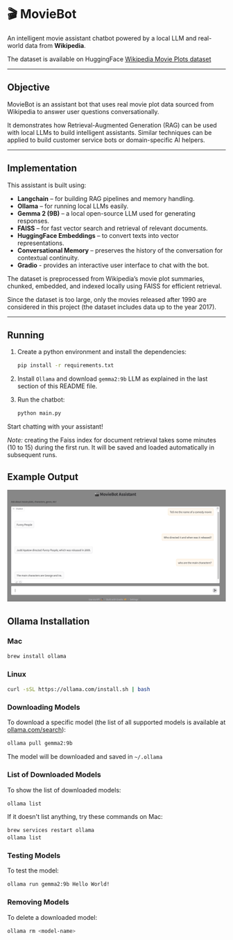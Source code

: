 # 🎬 MovieBot

An intelligent movie assistant chatbot powered by a local LLM and real-world data from **Wikipedia**.

The dataset is available on HuggingFace [Wikipedia Movie Plots dataset](https://huggingface.co/datasets/vishnupriyavr/wiki-movie-plots-with-summaries)

---

## Objective

MovieBot is an assistant bot that uses real movie plot data sourced from Wikipedia to answer user questions conversationally. 

It demonstrates how Retrieval-Augmented Generation (RAG) can be used with local LLMs to build intelligent assistants. Similar techniques can be applied to build customer service bots or domain-specific AI helpers.

---

## Implementation

This assistant is built using:

- **Langchain** – for building RAG pipelines and memory handling.
- **Ollama** – for running local LLMs easily.
- **Gemma 2 (9B)** – a local open-source LLM used for generating responses.
- **FAISS** – for fast vector search and retrieval of relevant documents.
- **HuggingFace Embeddings** – to convert texts into vector representations.
- **Conversational Memory** – preserves the history of the conversation for contextual continuity.
- **Gradio** - provides an interactive user interface to chat with the bot.

The dataset is preprocessed from Wikipedia’s movie plot summaries, chunked, embedded, and indexed locally using FAISS for efficient retrieval.

Since the dataset is too large, only the movies released after 1990 are considered in this project (the dataset includes data up to the year 2017).

---

## Running
1. Create a python environment and install the dependencies:
    ```bash
    pip install -r requirements.txt
    ```
2. Install `Ollama` and download `gemma2:9b` LLM as explained in the last section of this README file.

3. Run the chatbot:
    ```bash
    python main.py
    ```

Start chatting with your assistant!

*Note:* creating the Faiss index for document retrieval takes some minutes (10 to 15) during the first run. It will be saved and loaded automatically in subsequent runs.

## Example Output

![example chat](example_chat.png)

## Ollama Installation

### Mac
```bash
brew install ollama
```

### Linux
```bash
curl -sSL https://ollama.com/install.sh | bash
```

### Downloading Models
To download a specific model (the list of all supported models is available at [ollama.com/search](https://ollama.com/search)):
```bash
ollama pull gemma2:9b
```
The model will be downloaded and saved in `~/.ollama`

### List of Downloaded Models
To show the list of downloaded models:
```bash
ollama list
```

If it doesn't list anything, try these commands on Mac:
```bash
brew services restart ollama
ollama list
```

### Testing Models
To test the model:
```bash
ollama run gemma2:9b Hello World!
```

### Removing Models
To delete a downloaded model:
```bash
ollama rm <model-name>
```